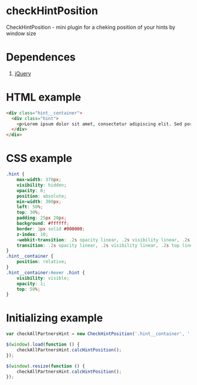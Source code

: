 # checkHintPosition
CheckHintPosition - mini plugin for a cheking position of your hints by window size

# Dependences
1. <a href="https://jquery.com/download/" target="_blank">jQuery</a>

# HTML example
```html
<div class="hint__container">
  <div class="hint">
    <p>Lorem ipsum dolor sit amet, consectetur adipiscing elit. Sed porttitor sapien eu malesuada tempor.</p>
  </div>
</div>
```

# CSS example
```css
.hint {
    max-width: 370px;
    visibility: hidden;
    opacity: 0;
    position: absolute;
    min-width: 300px;
    left: 50%;
    top: 30%;
    padding: 25px 20px;
    background: #ffffff;
    border: 1px solid #000000;
    z-index: 10;
    -webkit-transition: .2s opacity linear, .2s visibility linear, .2s top linear;
    transition: .2s opacity linear, .2s visibility linear, .2s top linear;
}
.hint__container {
    position: relative;
}
.hint__container:hover .hint {
    visibility: visible;
    opacity: 1;
    top: 50%;
}
```

# Initializing example
```javascript
var checkAllPartnersHint = new CheckHintPosition('.hint__container', '.hint');

$(window).load(function () {
    checkAllPartnersHint.calcHintPosition();
});

$(window).resize(function () {
    checkAllPartnersHint.calcHintPosition();
});
```
